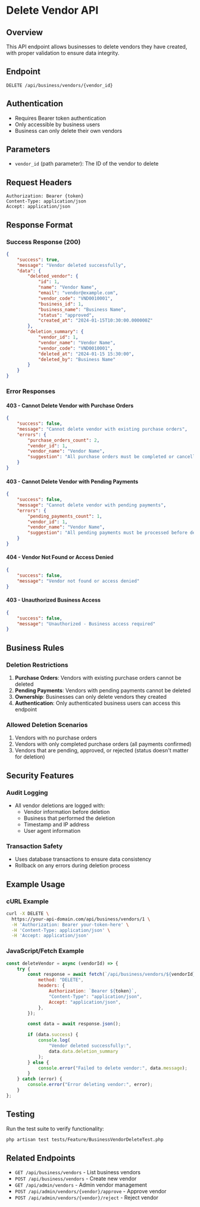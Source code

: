 # Delete Vendor API

## Overview

This API endpoint allows businesses to delete vendors they have created, with proper validation to ensure data integrity.

## Endpoint

```
DELETE /api/business/vendors/{vendor_id}
```

## Authentication

-   Requires Bearer token authentication
-   Only accessible by business users
-   Business can only delete their own vendors

## Parameters

-   `vendor_id` (path parameter): The ID of the vendor to delete

## Request Headers

```
Authorization: Bearer {token}
Content-Type: application/json
Accept: application/json
```

## Response Format

### Success Response (200)

```json
{
    "success": true,
    "message": "Vendor deleted successfully",
    "data": {
        "deleted_vendor": {
            "id": 1,
            "name": "Vendor Name",
            "email": "vendor@example.com",
            "vendor_code": "VND0010001",
            "business_id": 1,
            "business_name": "Business Name",
            "status": "approved",
            "created_at": "2024-01-15T10:30:00.000000Z"
        },
        "deletion_summary": {
            "vendor_id": 1,
            "vendor_name": "Vendor Name",
            "vendor_code": "VND0010001",
            "deleted_at": "2024-01-15 15:30:00",
            "deleted_by": "Business Name"
        }
    }
}
```

### Error Responses

#### 403 - Cannot Delete Vendor with Purchase Orders

```json
{
    "success": false,
    "message": "Cannot delete vendor with existing purchase orders",
    "errors": {
        "purchase_orders_count": 2,
        "vendor_id": 1,
        "vendor_name": "Vendor Name",
        "suggestion": "All purchase orders must be completed or cancelled before deleting this vendor"
    }
}
```

#### 403 - Cannot Delete Vendor with Pending Payments

```json
{
    "success": false,
    "message": "Cannot delete vendor with pending payments",
    "errors": {
        "pending_payments_count": 1,
        "vendor_id": 1,
        "vendor_name": "Vendor Name",
        "suggestion": "All pending payments must be processed before deleting this vendor"
    }
}
```

#### 404 - Vendor Not Found or Access Denied

```json
{
    "success": false,
    "message": "Vendor not found or access denied"
}
```

#### 403 - Unauthorized Business Access

```json
{
    "success": false,
    "message": "Unauthorized - Business access required"
}
```

## Business Rules

### Deletion Restrictions

1. **Purchase Orders**: Vendors with existing purchase orders cannot be deleted
2. **Pending Payments**: Vendors with pending payments cannot be deleted
3. **Ownership**: Businesses can only delete vendors they created
4. **Authentication**: Only authenticated business users can access this endpoint

### Allowed Deletion Scenarios

1. Vendors with no purchase orders
2. Vendors with only completed purchase orders (all payments confirmed)
3. Vendors that are pending, approved, or rejected (status doesn't matter for deletion)

## Security Features

### Audit Logging

-   All vendor deletions are logged with:
    -   Vendor information before deletion
    -   Business that performed the deletion
    -   Timestamp and IP address
    -   User agent information

### Transaction Safety

-   Uses database transactions to ensure data consistency
-   Rollback on any errors during deletion process

## Example Usage

### cURL Example

```bash
curl -X DELETE \
  https://your-api-domain.com/api/business/vendors/1 \
  -H 'Authorization: Bearer your-token-here' \
  -H 'Content-Type: application/json' \
  -H 'Accept: application/json'
```

### JavaScript/Fetch Example

```javascript
const deleteVendor = async (vendorId) => {
    try {
        const response = await fetch(`/api/business/vendors/${vendorId}`, {
            method: "DELETE",
            headers: {
                Authorization: `Bearer ${token}`,
                "Content-Type": "application/json",
                Accept: "application/json",
            },
        });

        const data = await response.json();

        if (data.success) {
            console.log(
                "Vendor deleted successfully:",
                data.data.deletion_summary
            );
        } else {
            console.error("Failed to delete vendor:", data.message);
        }
    } catch (error) {
        console.error("Error deleting vendor:", error);
    }
};
```

## Testing

Run the test suite to verify functionality:

```bash
php artisan test tests/Feature/BusinessVendorDeleteTest.php
```

## Related Endpoints

-   `GET /api/business/vendors` - List business vendors
-   `POST /api/business/vendors` - Create new vendor
-   `GET /api/admin/vendors` - Admin vendor management
-   `POST /api/admin/vendors/{vendor}/approve` - Approve vendor
-   `POST /api/admin/vendors/{vendor}/reject` - Reject vendor
